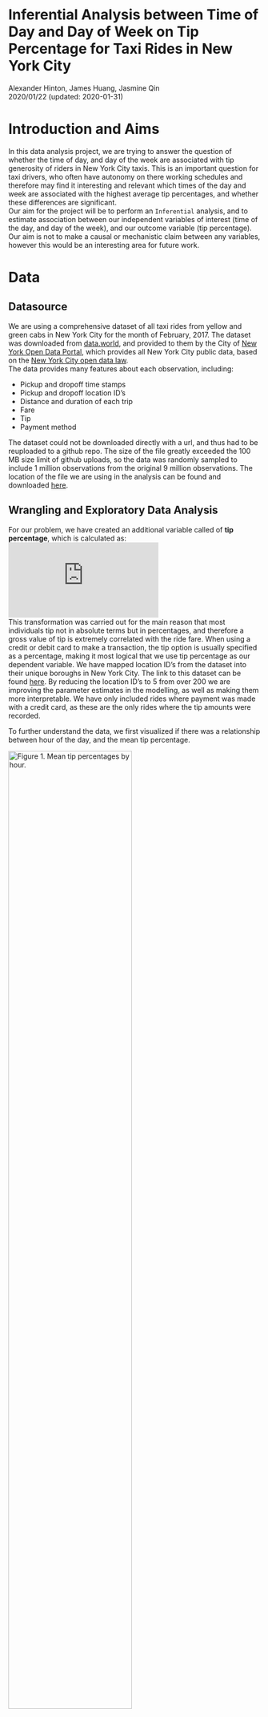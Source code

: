 Inferential Analysis between Time of Day and Day of Week on Tip
Percentage for Taxi Rides in New York City
================
Alexander Hinton, James Huang, Jasmine Qin </br>
2020/01/22 (updated: 2020-01-31)

# Introduction and Aims

In this data analysis project, we are trying to answer the question of
whether the time of day, and day of the week are associated with tip
generosity of riders in New York City taxis. This is an important
question for taxi drivers, who often have autonomy on there working
schedules and therefore may find it interesting and relevant which times
of the day and week are associated with the highest average tip
percentages, and whether these differences are significant. <br> Our aim
for the project will be to perform an `Inferential` analysis, and to
estimate association between our independent variables of interest (time
of the day, and day of the week), and our outcome variable (tip
percentage). Our aim is not to make a causal or mechanistic claim
between any variables, however this would be an interesting area for
future work.

# Data

## Datasource

We are using a comprehensive dataset of all taxi rides from yellow and
green cabs in New York City for the month of February, 2017. The dataset
was downloaded from
[data.world](https://data.world/new-york-city/yellow-tripdata-february-2017/workspace/file?filename=yellow_tripdata_2017-02.csv),
and provided to them by the City of [New York Open Data
Portal](https://opendata.cityofnewyork.us/), which provides all New York
City public data, based on the [New York City open data
law](https://opendata.cityofnewyork.us/open-data-law/). <br> The data
provides many features about each observation, including:<br>

  - Pickup and dropoff time stamps
  - Pickup and dropoff location ID’s
  - Distance and duration of each trip
  - Fare
  - Tip
  - Payment method

The dataset could not be downloaded directly with a url, and thus had to
be reuploaded to a github repo. The size of the file greatly exceeded
the 100 MB size limit of github uploads, so the data was randomly
sampled to include 1 million observations from the original 9 million
observations. The location of the file we are using in the analysis can
be found and downloaded
[here](https://raw%20githubusercontent.com/jamesh4/yellow_tripdata_2017_02/master/taxi_smaller.csv).

## Wrangling and Exploratory Data Analysis

For our problem, we have created an additional variable called of **tip
percentage**, which is calculated as:   
![\\frac{\\text{tip}}{\\text{total
fare}}\*100](https://latex.codecogs.com/png.latex?%5Cfrac%7B%5Ctext%7Btip%7D%7D%7B%5Ctext%7Btotal%20fare%7D%7D%2A100
"\\frac{\\text{tip}}{\\text{total fare}}*100")  
This transformation was carried out for the main reason that most
individuals tip not in absolute terms but in percentages, and therefore
a gross value of tip is extremely correlated with the ride fare. When
using a credit or debit card to make a transaction, the tip option is
usually specified as a percentage, making it most logical that we use
tip percentage as our dependent variable. We have mapped location ID’s
from the dataset into their unique boroughs in New York City. The link
to this dataset can be found
[here](https://www1.nyc.gov/site/tlc/about/tlc-trip-record-data.page).
By reducing the location ID’s to 5 from over 200 we are improving the
parameter estimates in the modelling, as well as making them more
interpretable. We have only included rides where payment was made with a
credit card, as these are the only rides where the tip amounts were
recorded.

To further understand the data, we first visualized if there was a
relationship between hour of the day, and the mean tip
percentage.

<img src="../results/fig/time_of_day.png" title="Figure 1. Mean tip percentages by hour." alt="Figure 1. Mean tip percentages by hour." width="70%" />

<br>As well as how mean tip percentage vary over a week.<br>
<img src="../results/fig/day_of_week.png" title="Figure 2. Mean tip percentages by day." alt="Figure 2. Mean tip percentages by day." width="70%" />

From the visual inspection, and based on the analysis we wanted to carry
out, we decided to transform our time feature. Currently all rides are
recorded with a timestamp, however for our inferential analysis we
wanted to compare different “time of day” groups". We broke down a 24
hour day into the following four segments:<br>

  - Morning: rides between 5:00am and 11:59am <br>
  - Afternoon: rides between 12:00pm and 5:59pm <br>
  - Evening: rides between 6:00pm and 9:59pm <br>
  - Middle of the night: rides between 10:00pm and 4:59am <br>

These groups contain an approximately equal proportion of the rides, and
could also be considered as shifts that a taxi cab driver might work.
Additionally, we have also created an indicator variable for weekend
vs. weekday rides, as it appeared there might be a relationship there.
A final heat map of mean tip percentages split on our time of day
feature, and weekend/weekday feature can be seen below:
<br>

<img src="../results/fig/heat_map.png" title="Figure 3. Heatmap" alt="Figure 3. Heatmap" width="70%" />

From the heatmap we can see that mean tip percentages are highest in the
afternoon/evening, and that the relationship between time of day and tip
percentage is different between weekends and weekdays. This information
provided intuition that their appears to be an interaction effect
between time of day and day of the week, which is an important
consideration in our statistical modelling.

# Model

The question we are asking is whether there is an association between
time of day and day of the week on the mean tip percentage for taxi
rides in New York City. Before we set up our, we need to carefully
consider our problem and our relevant variables:<br>

**Outcome**: This is our `tip percentage` variable <br> **Key
predictor**: These are the variables of interest, the `time of day`
group variable as well as `day of week`. We want to know how the
`Outcome` variable changes with this `Key Predictor` variable. <br>
**Confounders**: Potential variables related to both the `Key Predictor`
variable, and the `Outcome` variable. Not including these variables in
the analysis could affect the magnitude, direction and statistical
significance of the assosications we uncover between our `Key Predictor`
and `Outcome` variable. We will control for the following potential
confounding variables: `ride location` (borough), `trip distance`, and
`number of passengers`. <br>

Given all of our variables, we thought the best approach would be to
estimate a linear regression model, with `tip percentage` as the
dependent variable, and the `Key Predictor` and `Confounders` as the
independent variables. This model will allow for easy interpretation fo
the regression coefficients and their statistical significance, as well
as allow for flexibility in modelling interaction effects between
independent variables.

**Assumptions of Linear Regression Model**:  
\- Linearity: Relationship between predictor and mean of outcome should
be linear  
\- Independence: Taxi ride observations should be inpdependent of each
other  
\- Normality: Given predictor, tip percentage needs to be normally
distributed. Errors should also be normally distribed with zero mean and
constant variance

Given this breakdown, we estimated the following linear model: <br> <br>
  
![y = \\alpha + \\gamma\*z + \\beta\_1\*\\text{time of day} +
\\beta\_2\*\\text{weekday} + \\beta\_3\*\\text{time of
day}\*\\text{weekday} +
\\epsilon](https://latex.codecogs.com/png.latex?y%20%3D%20%5Calpha%20%2B%20%5Cgamma%2Az%20%2B%20%5Cbeta_1%2A%5Ctext%7Btime%20of%20day%7D%20%2B%20%5Cbeta_2%2A%5Ctext%7Bweekday%7D%20%2B%20%5Cbeta_3%2A%5Ctext%7Btime%20of%20day%7D%2A%5Ctext%7Bweekday%7D%20%2B%20%5Cepsilon
"y = \\alpha + \\gamma*z + \\beta_1*\\text{time of day} + \\beta_2*\\text{weekday} + \\beta_3*\\text{time of day}*\\text{weekday} + \\epsilon")  
<br> Where ![z](https://latex.codecogs.com/png.latex?z "z") are the
potential confounding variables we are controlling for,
![\\gamma](https://latex.codecogs.com/png.latex?%5Cgamma "\\gamma") are
the estimates of the parameters associated with those counfounders, and
![\\beta\_i](https://latex.codecogs.com/png.latex?%5Cbeta_i "\\beta_i")
are the estimates of the parameters we are interested in. Of note, we
have fit an interaction model between time of day and day of week, based
on the visual inspection of the heatmap above.

# Results

The results of our model are outputted below: <br>

<table class="table" style="margin-left: auto; margin-right: auto;">

<caption>

Table 1. Summary Table of Model Parameters, Dependent Variable = Mean
Tip Percentage

</caption>

<thead>

<tr>

<th style="text-align:left;">

term

</th>

<th style="text-align:left;">

estimate

</th>

<th style="text-align:left;">

std.error

</th>

<th style="text-align:left;">

statistic

</th>

<th style="text-align:left;">

p.value

</th>

</tr>

</thead>

<tbody>

<tr>

<td style="text-align:left;">

evening

</td>

<td style="text-align:left;">

\-0.0757

</td>

<td style="text-align:left;">

0.0166

</td>

<td style="text-align:left;">

\-4.56

</td>

<td style="text-align:left;">

5.16e-06

</td>

</tr>

<tr>

<td style="text-align:left;">

middle\_night

</td>

<td style="text-align:left;">

0.11

</td>

<td style="text-align:left;">

0.0192

</td>

<td style="text-align:left;">

5.75

</td>

<td style="text-align:left;">

9.02e-09

</td>

</tr>

<tr>

<td style="text-align:left;">

morning

</td>

<td style="text-align:left;">

\-0.0519

</td>

<td style="text-align:left;">

0.0163

</td>

<td style="text-align:left;">

\-3.17

</td>

<td style="text-align:left;">

0.0015

</td>

</tr>

<tr>

<td style="text-align:left;">

weekend

</td>

<td style="text-align:left;">

\-0.0477

</td>

<td style="text-align:left;">

0.0211

</td>

<td style="text-align:left;">

\-2.26

</td>

<td style="text-align:left;">

0.024

</td>

</tr>

<tr>

<td style="text-align:left;">

evening\*weekend

</td>

<td style="text-align:left;">

\-0.0418

</td>

<td style="text-align:left;">

0.0325

</td>

<td style="text-align:left;">

\-1.29

</td>

<td style="text-align:left;">

0.199

</td>

</tr>

<tr>

<td style="text-align:left;">

middle\_night\*weekend

</td>

<td style="text-align:left;">

\-0.604

</td>

<td style="text-align:left;">

0.0315

</td>

<td style="text-align:left;">

\-19.2

</td>

<td style="text-align:left;">

2.93e-82

</td>

</tr>

<tr>

<td style="text-align:left;">

morning\*weekend

</td>

<td style="text-align:left;">

0.323

</td>

<td style="text-align:left;">

0.0335

</td>

<td style="text-align:left;">

9.62

</td>

<td style="text-align:left;">

6.83e-22

</td>

</tr>

</tbody>

</table>

Note: all estimates of the potential counfounding variables are not
displayed in the table for readability.

# Discussion

## Statistical significance

Almost all of the variables of interest to us are estimated to have
statistically significant association with the outcome variable of `tip
percentage`. To understand the results table, it is important to note
the reference level group is `weekday` and `afternoon`. <br> Breaking
down the association analysis by day type: <br>

**Weekdays**: Evening and morning rides are significantly *lower* than
weekday afternoon rides, while weekday middle of the night rides are
significantly *higher* than weekday afternoon rides. These are all
significant to the 1% significance level. <br> **Weekends**: Weekend
rides are signficantly lower than weekday rides, at the 5% significance
level.<br> **Interactions**: Weekend evening (evening + weekend +
evening\*weekend) compared to weekday evening (evening) is lower, since
estimates of `weekend` and `evening weekend` are negative. This aligns
with what we observed from the heat map.

## Magnitudes

While many variables were estimated to have significant association with
the dependent variable of `tip_percentage`, the magnitudes of most
estimates are quite small. However, these magnitudes could add up to
signicant income differences over the course of a week, month or year
for a taxi driver. For instance, the difference between our estimate of
the highest time of the week (weekday middle of the night), and the
lowest expected time of the (weekend middle of the night), is:   
![0.110 + 0.042 + 0.604
= 0.75](https://latex.codecogs.com/png.latex?0.110%20%2B%200.042%20%2B%200.604%20%3D%200.75
"0.110 + 0.042 + 0.604 = 0.75")  
percentage points. While this may not seem like a lot, on a total fare
of $![1000](https://latex.codecogs.com/png.latex?1000 "1000") (or an
approximate week of earnings), this would be an estimated difference of
approximately $![7.50](https://latex.codecogs.com/png.latex?7.50
"7.50").

## Limitations and Future Directions

Linear regression has strict assumptions on relationship between
predictors and response and on distribution of errors. Although it is
reasonable to assume that tip observations are independent from each
other, they are not perfectly normally distributed and are right-skewed.
The fact that linear regression projects response variable on the real
line is also a problem here, because tip percentage can only be
non-negative values.

The non-normal errors is not a big issue here because we are using a
large dataset. When Central Limit Theorem holds, the sampling
distribution is approximately Normal and our p-values are still valid.
We could use a generalized linear model to fit the data, but this means
that other distributional assumptions will be made to tip percentage and
having a link function to connect predictors and response will be
generally less interpretable.

## Credits

This project involves the work of \[R Core Team (2019); Wickham et al.
(2019); de Jonge (2018); Grolemund and Wickham (2011); Venables and
Ripley (2002); Robinson and Hayes (2019); Wickham (2016); Auguie (2017);
Wilke (2018); Schloerke et al. (2018); Pérez and Granger. (2007); Stéfan
van der Walt and Varoquaux (2011); McKinney (2010); Vesterinen (n.d.);
Taxi and (TLC) (2017); Peng and Matsui (2017); Faraway (2014);\]

# References

<div id="refs" class="references">

<div id="ref-gridExtra">

Auguie, Baptiste. 2017. *GridExtra: Miscellaneous Functions for "Grid"
Graphics*. <https://CRAN.R-project.org/package=gridExtra>.

</div>

<div id="ref-docopt">

de Jonge, Edwin. 2018. *Docopt: Command-Line Interface Specification
Language*. <https://CRAN.R-project.org/package=docopt>.

</div>

<div id="ref-lmr">

Faraway, Julian J. 2014. *Linear Models with R*.
<https://people.bath.ac.uk/jjf23/LMR/>.

</div>

<div id="ref-lubridate">

Grolemund, Garrett, and Hadley Wickham. 2011. “Dates and Times Made Easy
with lubridate.” *Journal of Statistical Software* 40 (3): 1–25.
<http://www.jstatsoft.org/v40/i03/>.

</div>

<div id="ref-pandas">

McKinney, Wes. 2010. *Data Structures for Statistical Computing in
Python, Proceedings of the 9th Python in Science Conference*.
<http://conference.scipy.org/proceedings/scipy2010/mckinney.html>.

</div>

<div id="ref-dsart">

Peng, Roger D., and Elizabeth Matsui. 2017. *The Art of Data Science*.
<https://bookdown.org/rdpeng/artofdatascience/#>.

</div>

<div id="ref-ipython">

Pérez, Fernando, and Brian E. Granger. 2007. *IPython: A System for
Interactive Scientific Computing, Computing in Science & Engineering*.
<https://ieeexplore.ieee.org/document/4160251>.

</div>

<div id="ref-R">

R Core Team. 2019. *R: A Language and Environment for Statistical
Computing*. Vienna, Austria: R Foundation for Statistical Computing.
<https://www.R-project.org/>.

</div>

<div id="ref-broom">

Robinson, David, and Alex Hayes. 2019. *Broom: Convert Statistical
Analysis Objects into Tidy Tibbles*.
<https://CRAN.R-project.org/package=broom>.

</div>

<div id="ref-GGally">

Schloerke, Barret, Jason Crowley, Di Cook, Francois Briatte, Moritz
Marbach, Edwin Thoen, Amos Elberg, and Joseph Larmarange. 2018. *GGally:
Extension to ’Ggplot2’*. <https://CRAN.R-project.org/package=GGally>.

</div>

<div id="ref-numpy">

Stéfan van der Walt, S. Chris Colbert, and Gaël Varoquaux. 2011. *The
Numpy Array: A Structure for Efficient Numerical Computation, Computing
in Science & Engineering*.
<https://ieeexplore.ieee.org/document/5725236>.

</div>

<div id="ref-nyctaxi">

Taxi, and Limousine Commission (TLC). 2017. *NYC Opendata*.
<https://data.cityofnewyork.us/Transportation/2017-Yellow-Taxi-Trip-Data/biws-g3hs>.

</div>

<div id="ref-MASS">

Venables, W. N., and B. D. Ripley. 2002. *Modern Applied Statistics with
S*. Fourth. New York: Springer. <http://www.stats.ox.ac.uk/pub/MASS4>.

</div>

<div id="ref-validators">

Vesterinen, Konsta. n.d. *Python Data Validation for Humans™.*
<https://validators.readthedocs.io/en/latest>.

</div>

<div id="ref-ggplot2">

Wickham, Hadley. 2016. *Ggplot2: Elegant Graphics for Data Analysis*.
Springer-Verlag New York. <https://ggplot2.tidyverse.org>.

</div>

<div id="ref-tidyverse">

Wickham, Hadley, Mara Averick, Jennifer Bryan, Winston Chang, Lucy
D’Agostino McGowan, Romain François, Garrett Grolemund, et al. 2019.
“Welcome to the tidyverse.” *Journal of Open Source Software* 4 (43):
1686. <https://doi.org/10.21105/joss.01686>.

</div>

<div id="ref-ggridges">

Wilke, Claus O. 2018. *Ggridges: Ridgeline Plots in ’Ggplot2’*.
<https://CRAN.R-project.org/package=ggridges>.

</div>

</div>
